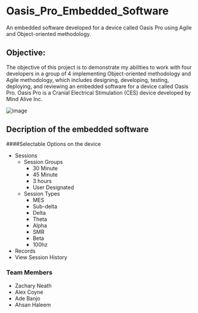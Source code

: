 # Oasis_Pro_Embedded_Software
An embedded software developed for a device called Oasis Pro using Agile and Object-oriented methodology.

## Objective: 
The objective of this project is to demonstrate my abilities to work with four developers in a group of 4 implementing Object-oriented methodology and Agile methodology, which includes designing, developing, testing, deploying, and reviewing an embedded software for a device called Oasis Pro. Oasis Pro is a Cranial Electrical Stimulation (CES) device developed by Mind Alive Inc.

![image](https://user-images.githubusercontent.com/29932763/196058647-d4f84e0d-ebef-4a3f-82da-fd627852daf6.png)

## Decription of the embedded software

####Selectable Options on the device
* Sessions
  * Session Groups
    * 30 Minute
    * 45 Minute
    * 3 hours
    * User Designated
  * Session Types
    * MES
    * Sub-delta
    * Delta
    * Theta
    * Alpha
    * SMR
    * Beta
    * 100hz
* Records
 * View Session History

### Team Members
* Zachary Neath
* Alex Coyne
* Ade Banjo
* Ahsan Haleem


